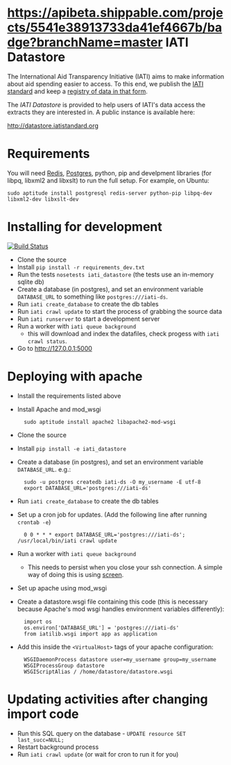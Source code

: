 
https://apibeta.shippable.com/projects/5541e38913733da41ef4667b/badge?branchName=master
IATI Datastore
==============

The International Aid Transparency Initiative (IATI) aims to make
information about aid spending easier to access. To this end,
we publish the [IATI standard](http://iatistandard.org) and keep a
[registry of data in that form](http://www.iatiregistry.org).

The *IATI Datastore* is provided to help users of IATI's data access the
extracts they are interested in. A public instance is available here:

http://datastore.iatistandard.org

Requirements
============

You will need [Redis](http://redis.io), [Postgres](http://postgresql.org), python, pip and develpment libraries (for libpq, libxml2 and libxslt) to run the full setup.
For example, on Ubuntu:
    
    sudo aptitude install postgresql redis-server python-pip libpq-dev libxml2-dev libxslt-dev

Installing for development
==========================

[![Build Status](https://api.travis-ci.org/IATI/iati-datastore.png)](https://travis-ci.org/IATI/iati-datastore)

* Clone the source
* Install `pip install -r requirements_dev.txt`
* Run the tests `nosetests iati_datastore`
  (the tests use an in-memory sqlite db)
* Create a database (in postgres), and set an environment variable
  `DATABASE_URL` to something like `postgres:///iati-ds`.
* Run `iati create_database` to create the db tables
* Run `iati crawl update` to start the process of grabbing the source data
* Run `iati runserver` to start a development server
* Run a worker with `iati queue background`
  - this will download and index the datafiles,
    check progess with `iati crawl status`.
* Go to http://127.0.0.1:5000

Deploying with apache
=====================

* Install the requirements listed above
* Install Apache and mod_wsgi

        sudo aptitude install apache2 libapache2-mod-wsgi

* Clone the source
* Install `pip install -e iati_datastore`
* Create a database (in postgres), and set an environment variable
  `DATABASE_URL`. e.g.:

        sudo -u postgres createdb iati-ds -O my_username -E utf-8
        export DATABASE_URL='postgres:///iati-ds'

* Run `iati create_database` to create the db tables
* Set up a cron job for updates. (Add the following line after running `crontab -e`)
 
        0 0 * * * export DATABASE_URL='postgres:///iati-ds'; /usr/local/bin/iati crawl update

* Run a worker with `iati queue background`
    - This needs to persist when you close your ssh connection. A simple way of doing this is using [screen](http://www.gnu.org/software/screen/).

* Set up apache using mod_wsgi

* Create a datastore.wsgi file containing this code (this is necessary because Apache's mod wsgi handles environment variables differently):

        import os
        os.environ['DATABASE_URL'] = 'postgres:///iati-ds'
        from iatilib.wsgi import app as application

* Add this inside the `<VirtualHost>` tags of your apache configuration:

        WSGIDaemonProcess datastore user=my_username group=my_username
        WSGIProcessGroup datastore
        WSGIScriptAlias / /home/datastore/datastore.wsgi

Updating activities after changing import code
==============================================

* Run this SQL query on the database - `UPDATE resource SET last_succ=NULL;`
* Restart background process
* Run `iati crawl update` (or wait for cron to run it for you)
